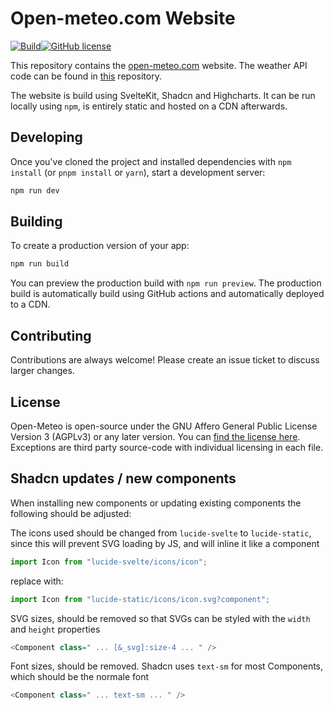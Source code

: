 # Open-meteo.com Website

[![Build](https://github.com/open-meteo/open-meteo-website/actions/workflows/build.yml/badge.svg)](https://github.com/open-meteo/open-meteo-website/actions/workflows/build.yml)[![GitHub license](https://img.shields.io/github/license/open-meteo/open-meteo-website)](https://github.com/open-meteo/open-meteo-website/blob/main/LICENSE)

This repository contains the [open-meteo.com](https://open-meteo.com/) website. The weather API code can be found in [this](https://github.com/open-meteo/open-meteo) repository.

The website is build using SvelteKit, Shadcn and Highcharts. It can be run locally using `npm`, is entirely static and hosted on a CDN afterwards.

## Developing

Once you've cloned the project and installed dependencies with `npm install` (or `pnpm install` or `yarn`), start a development server:

```bash
npm run dev
```

## Building

To create a production version of your app:

```bash
npm run build
```

You can preview the production build with `npm run preview`. The production build is automatically build using GitHub actions and automatically deployed to a CDN.

## Contributing

Contributions are always welcome! Please create an issue ticket to discuss larger changes.

## License

Open-Meteo is open-source under the GNU Affero General Public License Version 3 (AGPLv3) or any later version. You can [find the license here](LICENSE). Exceptions are third party source-code with individual licensing in each file.

## Shadcn updates / new components

When installing new components or updating existing components the following should be adjusted:

The icons used should be changed from `lucide-svelte` to `lucide-static`, since this will prevent SVG loading by JS, and will inline it like a component
```ts
import Icon from "lucide-svelte/icons/icon";
```
replace with:
```ts
import Icon from "lucide-static/icons/icon.svg?component";
```

SVG sizes, should be removed so that SVGs can be styled with the `width` and `height` properties

```ts
<Component class=" ... [&_svg]:size-4 ... " />
```

Font sizes, should be removed. Shadcn uses `text-sm` for most Components, which should be the normale font

```ts
<Component class=" ... text-sm ... " />
```
